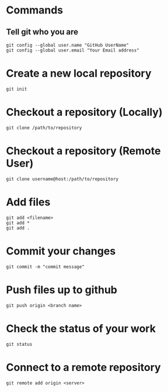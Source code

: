 # Commands

## Tell git who you are

```
git config --global user.name "GitHub UserName"
git config --global user.email "Your Email address"
```

# Create a new local repository

```
git init
```

# Checkout a repository (Locally)

```
git clone /path/to/repository
```

# Checkout a repository (Remote User)

```
git clone username@host:/path/to/repository
```

# Add files

```
git add <filename>
git add *
git add .
```

# Commit your changes

```
git commit -m "commit message"
```

# Push files up to github

```
git push origin <branch name>
```

# Check the status of your work

```
git status
```

# Connect to a remote repository

```
git remote add origin <server>
```
